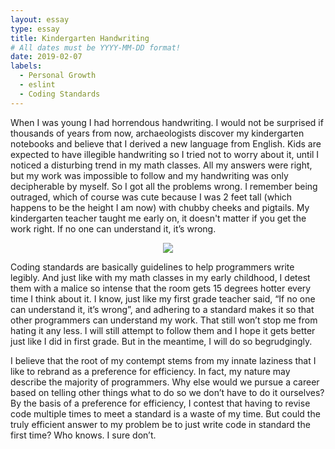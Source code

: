 ```yaml
---
layout: essay
type: essay
title: Kindergarten Handwriting
# All dates must be YYYY-MM-DD format!
date: 2019-02-07
labels:
  - Personal Growth
  - eslint
  - Coding Standards
---	
```

When I was young I had horrendous handwriting. I would not be surprised if thousands of years from now, archaeologists discover my kindergarten notebooks and believe that I derived a new language from English. Kids are expected to have illegible handwriting so I tried not to worry about it, until I noticed a disturbing trend in my math classes. All my answers were right, but my work was impossible to follow and my handwriting was only decipherable by myself. So I got all the problems wrong. I remember being outraged, which of course was cute because I was 2 feet tall (which happens to be the height I am now) with chubby cheeks and pigtails. My kindergarten teacher taught me early on, it doesn't matter if you get the work right. If no one can understand it, it’s wrong.

<p align="center">
<img src="https://qauchida.github.io/images/math.jpg"/> 
</p>
Coding standards are basically guidelines to help programmers write legibly. And just like with my math classes in my early childhood, I detest them with a malice so intense that the room gets 15 degrees hotter every time I think about it. I know, just like my first grade teacher said, “If no one can understand it, it’s wrong”, and adhering to a standard makes it so that other programmers can understand my work. That still won’t stop me from hating it any less. I will still attempt to follow them and I hope it gets better just like I did in first grade. But in the meantime, I will do so begrudgingly. 

I believe that the root of my contempt stems from my innate laziness that I like to rebrand as a preference for efficiency. In fact, my nature may describe the majority of programmers. Why else would we pursue a career based on telling other things what to do so we don’t have to do it ourselves? By the basis of a preference for efficiency, I contest that having to revise code multiple times to meet a standard is a waste of my time. But could the truly efficient answer to my problem be to just write code in standard the first time? Who knows. I sure don’t.

